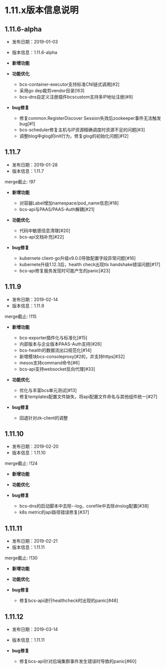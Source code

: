 # 1.11.x版本信息说明

## 1.11.6-alpha

- 发布日期：2019-01-03
- 版本信息：1.11.6-alpha

- **新增功能**

- **功能优化**
  - bcs-container-executor支持标准CNI链式调用[#2]
  - 采用go dep裁剪vendor目录[!63]
  - bcs-dns自定义注册插件bcscustom支持多IP地址注册[#9]

- **bug修复**
  - 修复common.RegisterDiscover Session失效后zookeeper事件无法触发bug[#1]
  - bcs-scheduler修复主机与IP资源精确调度时资源不足的问题[#3]
  - 调整blog中glog的init行为，修复glog的初始化问题[#12]

## 1.11.7

- 发布日期：2019-01-28
- 版本信息：1.11.7

merge截止: !97

- **新增功能**
  - 对容器Label增加namespace/pod_name信息[#18]
  - bcs-api与PAAS/PAAS-Auth解耦[#21]

- **功能优化**
  - 代码中敏感信息清理[#20]
  - bcs-api文档补充[#22]

- **bug修复**
  - kubernete client-go升级v9.0.0导致配置字段异常问题[#16]
  - kubernete升级1.12.3后，health check出现tls handshake错误问题[#17]
  - bcs-api修复服务发现时可能产生的panic[#23]

## 1.11.9

- 发布日期：2019-02-14
- 版本信息：1.11.9

merge截止: !115

- **新增功能**
  - bcs-exporter插件化与标准化[#15]
  - 内部版本与企业版本PAAS-Auth支持[#26]
  - bcs-health的数据流出口规范化[#14]
  - 新增模块bcs-consoleproxy[#28]，并支持https[#32]
  - mesos支持command命令[#6]
  - bcs-api支持websocket反向代理[#33]

- **功能优化**
  - 优化与丰富bcs单元测试[#13]
  - 修复templates配置文件缺失，将api配置文件命名与其他组件统一[#27]

- **bug修复**
  - 回退针对zk-client的调整

## 1.11.10

- 发布日期：2019-02-20
- 版本信息：1.11.10

merge截止: !124

- **新增功能**

- **功能优化**

- **bug修复**
  - bcs-dns的启动脚本中去除--log，corefile中去除dnslog配置[#38]
  - k8s metric的api路径错误修复[#37]
  
## 1.11.11

- 发布日期：2019-02-21
- 版本信息：1.11.11

merge截止: !130

- **新增功能**

- **功能优化**

- **bug修复**
  - 修复bcs-api进行healthcheck时出现的panic[#48]

## 1.11.12

- 发布日期：2019-03-14
- 版本信息：1.11.11

- **bug修复**
  * 修复bcs-api针对后端集群事件发生错误时导致的panic[#60]
